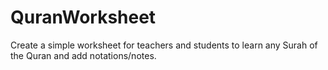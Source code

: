 # QuranWorksheet
Create a simple worksheet for teachers and students to learn any Surah of the Quran and add notations/notes.
